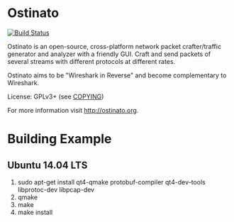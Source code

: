 # Ostinato

[![Build Status](https://travis-ci.org/pstavirs/ostinato.svg?branch=master)](https://travis-ci.org/pstavirs/ostinato)

Ostinato is an open-source, cross-platform network packet crafter/traffic generator and analyzer with a friendly GUI. Craft and send packets of several streams with different protocols at different rates. 

Ostinato aims to be "Wireshark in Reverse" and become complementary to Wireshark.

License: GPLv3+ (see [COPYING](https://raw.githubusercontent.com/pstavirs/ostinato/master/COPYING))

For more information visit http://ostinato.org.

# Building Example

## Ubuntu 14.04 LTS

1. sudo apt-get install qt4-qmake protobuf-compiler qt4-dev-tools libprotoc-dev libpcap-dev
2. qmake
3. make
4. make install
